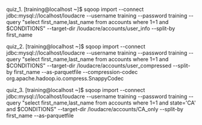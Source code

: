 quiz_1.
[training@localhost ~]$ sqoop import --connect jdbc:mysql://localhost/loudacre --username training --password training --query "select first_name,last_name from accounts where 1=1 and \$CONDITIONS" --target-dir /loudacre/accounts/user_info --split-by first_name

quiz_2.
[training@localhost ~]$ sqoop import --connect jdbc:mysql://localhost/loudacre --username training --password training --query "select first_name,last_name from accounts where 1=1 and \$CONDITIONS" --target-dir /loudacre/accounts/user_compressed --split-by first_name --as-parquetfile --compression-codec org.apache.hadoop.io.compress.SnappyCodec

quiz_3.
[training@localhost ~]$ sqoop import --connect jdbc:mysql://localhost/loudacre --username training --password training --query "select first_name,last_name from accounts where 1=1 and state='CA' and \$CONDITIONS" --target-dir /loudacre/accounts/CA_only --split-by first_name --as-parquetfile